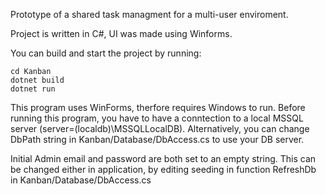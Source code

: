 Prototype of a shared task managment for a multi-user enviroment.

Project is written in C#, UI was made using Winforms.

You can build and start the project by running:

```
cd Kanban
dotnet build
dotnet run
```

This program uses WinForms, therfore requires Windows to run.
Before running this program, you have to have a conntection to a local MSSQL server (server=(localdb)\MSSQLLocalDB).
Alternatively, you can change DbPath string in Kanban/Database/DbAccess.cs to use your DB server.

Initial Admin email and password are both set to an empty string. This can be changed either in application,
by editing seeding in function RefreshDb in Kanban/Database/DbAccess.cs
